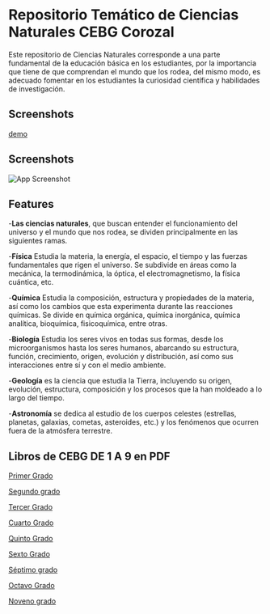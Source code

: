 
# Repositorio Temático de Ciencias Naturales CEBG Corozal

Este repositorio de Ciencias Naturales corresponde a una parte fundamental de la educación básica en los estudiantes, por la importancia que tiene de que comprendan el mundo que los rodea, del mismo modo, es adecuado fomentar en los estudiantes la curiosidad científica y habilidades de investigación.


## Screenshots

[demo](versel.app)


## Screenshots

![App Screenshot](https://via.placeholder.com/468x300?text=App+Screenshot+Here)


## Features

-**Las ciencias naturales**, que buscan entender el funcionamiento del universo y el mundo que nos rodea, se dividen principalmente en las siguientes ramas.

-**Física** Estudia la materia, la energía, el espacio, el tiempo y las fuerzas fundamentales que rigen el universo. Se subdivide en áreas como la mecánica, la termodinámica, la óptica, el electromagnetismo, la física cuántica, etc.

-**Química** Estudia la composición, estructura y propiedades de la materia, así como los cambios que esta experimenta durante las reacciones químicas.
Se divide en química orgánica, química inorgánica, química analítica, bioquímica, fisicoquímica, entre otras.

-**Biología**  Estudia los seres vivos en todas sus formas, desde los microorganismos hasta los seres humanos, abarcando su estructura, función, crecimiento, origen, evolución y distribución, así como sus interacciones entre sí y con el medio ambiente.

-**Geología** es la ciencia que estudia la Tierra, incluyendo su origen, evolución, estructura, composición y los procesos que la han moldeado a lo largo del tiempo.

-**Astronomía** se dedica al estudio de los cuerpos celestes (estrellas, planetas, galaxias, cometas, asteroides, etc.) y los fenómenos que ocurren fuera de la atmósfera terrestre.

## Libros de CEBG DE 1 A 9 en PDF

[Primer Grado](https://drive.google.com/file/d/1viiwBcKzywXSE6od_qoSvRJHTw0B7Wz4/view?usp=sharing)

[Segundo grado](https://drive.google.com/file/d/1F3gYYULF4rWqGS720HhJd9mxsEoRrejR/view?usp=sharing)

[Tercer Grado](https://drive.google.com/file/d/1mWFVspsextgk2JQnFuwXU-R0hiVY2hGj/view?usp=sharing)

[Cuarto Grado](https://drive.google.com/file/d/157XtwWYsbIetM2v4O-WnfMgzlzQq3QCj/view?usp=sharing)

[Quinto Grado](https://drive.google.com/file/d/1us_8pSYdWr-J_FqBBhAVEPR2QeOLXAhC/view?usp=sharing)

[Sexto Grado](https://drive.google.com/file/d/1LWVZDirEwn2dPvyO3mJolpYBb3AmDB6D/view?usp=sharing)

[Séptimo grado](https://drive.google.com/file/d/1G89mvLhdBRzBGUtpWAtgjItpys2cJiSM/view?usp=sharing)

[Octavo Grado](https://drive.google.com/file/d/1o6b7A0jJTu0JCrlfST_BKOgB-XilAj3C/view?usp=sharing)

[Noveno grado](https://drive.google.com/file/d/12-9-22HaVAaUQ1wiFNNPzDlZUdLTplVb/view?usp=sharing)

